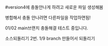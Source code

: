 #version4에 충돌안나게 하려고 
새로운 파일 생성해봄

병합해서 충돌 안나려면 다른파일을 작업하면됨!

01/02
main브랜치 충돌해결 테스트 중입니다.

소스되돌리기
2번. 1/9 branch 만들어서 되돌리기
